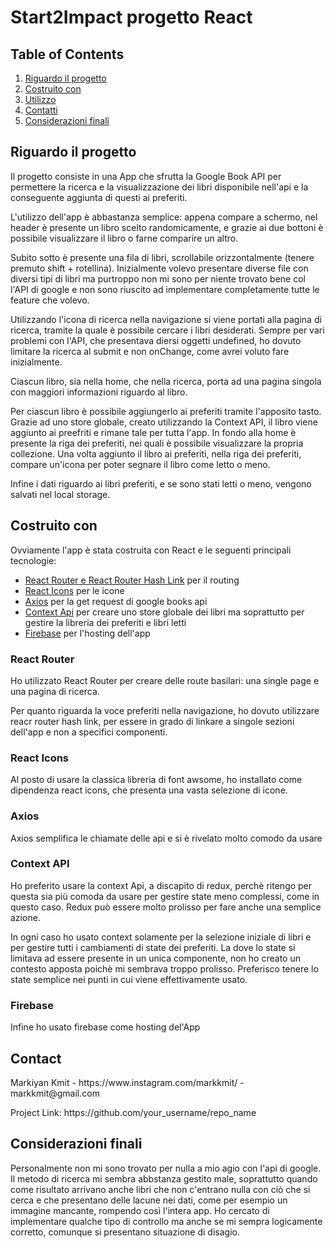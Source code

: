 <h1>Start2Impact progetto React</h1>

<h2>Table of Contents</h2>
<ol>
    <li><a href="#about">Riguardo il progetto</a></li>
    <li><a href="#built">Costruito con</a></li>
    <li><a href="#usage">Utilizzo</a></li>
    <li><a href="#contact">Contatti</a></li>
    <li><a href="#considerations">Considerazioni finali</a></li>
</ol>

<h2 id="about">Riguardo il progetto</h2>
<p>Il progetto consiste in una App che sfrutta la Google Book API per permettere la ricerca e la visualizzazione dei libri disponibile nell'api e la conseguente aggiunta di questi ai preferiti.</p>

<p>L'utilizzo dell'app è abbastanza semplice: appena compare a schermo, nel header è presente un libro scelto randomicamente, e grazie ai due bottoni è possibile visualizzare il libro o farne comparire un altro.</p>

<p>Subito sotto è presente una fila di libri, scrollabile orizzontalmente (tenere premuto shift + rotellina). Inizialmente volevo presentare diverse file con diversi tipi di libri ma purtroppo non mi sono per niente trovato bene col l'API di google e non sono riuscito ad implementare completamente tutte le feature che volevo.</p>

<p>Utilizzando l'icona di ricerca nella navigazione si viene portati alla pagina di ricerca, tramite la quale è possibile cercare i libri desiderati. Sempre per vari problemi con l'API, che presentava diersi oggetti undefined, ho dovuto limitare la ricerca al submit e non onChange, come avrei voluto fare inizialmente.</p>

<p>Ciascun libro, sia nella home, che nella ricerca, porta ad una pagina singola con maggiori informazioni riguardo al libro.</p>

<p>Per ciascun libro è possibile aggiungerlo ai preferiti tramite l'apposito tasto. Grazie ad uno store globale, creato utilizzando la Context API, il libro viene aggiunto ai preefriti e rimane tale per tutta l'app. In fondo alla home è presente la riga dei preferiti, nei quali è possibile visualizzare la propria collezione. Una volta aggiunto il libro ai preferiti, nella riga dei preferiti, compare un'icona per poter segnare il libro come letto o meno.</p>

<p>Infine i dati riguardo ai libri preferiti, e se sono stati letti o meno, vengono salvati nel local storage.</p>

<h2 id="built">Costruito con</h2>
<p>Ovviamente l'app è stata costruita con React e le seguenti principali tecnologie:</p>

<ul>
    <li><a href="#router">React Router e React Router Hash Link</a> per il routing</li>
    <li><a href="#icons">React Icons</a> per le icone</li>
    <li><a href="#axios">Axios</a> per la get request di google books api</li>
    <li><a href="#context">Context Api</a> per creare uno store globale dei libri ma soprattutto per gestire la libreria dei preferiti e libri letti</li>
    <li><a href="#firebase">Firebase</a> per l'hosting dell'app</li>
</ul>

<h3 id='router'>React Router</h3>
<p>Ho utilizzato React Router per creare delle route basilari: una single page e una pagina di ricerca.</p>
<p>Per quanto riguarda la voce preferiti nella navigazione, ho dovuto utilizzare reacr router hash link, per essere in grado di linkare a singole sezioni dell'app e non a specifici componenti.</p>

<h3 id='icons'>React Icons</h3>
<p>Al posto di usare la classica libreria di font awsome, ho installato come dipendenza react icons, che presenta una vasta selezione di icone.</p>

<h3 id='axios'>Axios</h3>
<p>Axios semplifica le chiamate delle api e si è rivelato molto comodo da usare</p>

<h3 id='context'>Context API</h3>
<p>Ho preferito usare la context Api, a discapito di redux, perchè ritengo per questa sia più comoda da usare per gestire state meno complessi, come in questo caso. Redux può essere molto prolisso per fare anche una semplice azione.</p>

<p>In ogni caso ho usato context solamente per la selezione iniziale di libri e per gestire tutti i cambiamenti di state dei preferiti. La dove lo state si limitava ad essere presente in un unica componente, non ho creato un contesto apposta poichè mi sembrava troppo prolisso. Preferisco tenere lo state semplice nei punti in cui viene effettivamente usato.</p>

<h3 id='firebase'>Firebase</h3>
<p>Infine ho usato firebase come hosting del'App</p>

<h2 id="contact">Contact</h2>
<p>Markiyan Kmit - https://www.instagram.com/markkmit/ - markkmit@gmail.com</p>

<p>Project Link: https://github.com/your_username/repo_name</p>

<h2 id="considerations">Considerazioni finali</h2>
<p>Personalmente non mi sono trovato per nulla a mio agio con l'api di google. Il metodo di ricerca mi sembra abbstanza gestito male, soprattutto quando come risultato arrivano anche libri che non c'entrano nulla con ciò che si cerca e che presentano delle lacune nei dati, come per esempio un immagine mancante, rompendo così l'intera app. Ho cercato di implementare qualche tipo di controllo ma anche se mi sempra logicamente corretto, comunque si presentano situazione di disagio.</p>
